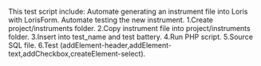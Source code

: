 This test script include:
Automate generating an instrument file into Loris with LorisForm.
Automate testing the new instrument.
1.Create project/instruments folder.
2.Copy instrument file into project/instruments folder.
3.Insert into test_name and test battery.
4.Run PHP script.
5.Source SQL file.
6.Test (addElement-header,addElement-text,addCheckbox,createElement-select).


